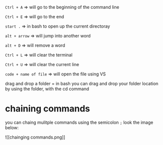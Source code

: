 
`Ctrl + A` => will go to the beginning of the command line

`Ctrl + E` => will go to the end

`start .` => in bash to open up the current directoray  

`alt + arrow` => will jump into another word

`alt + D` => will remove a word

`Ctrl + L` => will clear the terminal 

`Ctrl + U` => will clear the current line

`code + name of file` => will open the file using VS

drag and drop a folder = in bash you can drag and drop your folder location by using the folder, with the cd command 


# chaining commands

you can chaing mulitple commands using the semicolon `;` look the image below:

![[chainging commands.png]]
